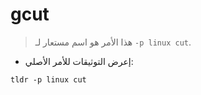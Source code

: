 # gcut

> هذا الأمر هو اسم مستعار لـ `-p linux cut`.

- إعرض التوثيقات للأمر الأصلي:

`tldr -p linux cut`
